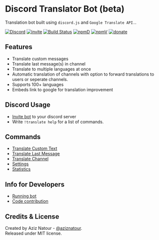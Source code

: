 # Discord Translator Bot (beta)
Translation bot built using `discord.js` and `Google Translate API.`.

[![Discord](https://discordapp.com/api/guilds/377112375372808193/embed.png)](https://discord.gg/uekTNPj)
[![invite](https://img.shields.io/badge/invite-Translator%20Bot-7289DA.svg)](https://discordapp.com/oauth2/authorize?client_id=360081866461806595&scope=bot&permissions=248960)
[![Build Status](https://ci.0x09.de/job/aziz.TranslatorBot/badge/icon)](https://ci.0x09.de/job/aziz.TranslatorBot)
[![npmD](https://img.shields.io/npm/dt/discord-translator.svg)](https://www.npmjs.com/package/discord-translator)
[![npmV](https://img.shields.io/npm/v/discord-translator.svg)](https://www.npmjs.com/package/discord-translator)
[![donate](https://img.shields.io/badge/donate-patreon-F96854.svg)](https://www.patreon.com/aziznatour)

## Features
* Translate custom messages
* Translate last message(s) in channel
* Translate to multiple languages at once
* Automatic translation of channels with option to forward translations to users or seperate channels.
* Supports 100+ languages
* Embeds link to google for translation improvement

## Discord Usage
* [Invite bot](https://discordapp.com/oauth2/authorize?client_id=360081866461806595&scope=bot&permissions=248960) to your discord server
* Write `!translate help` for a list of commands.

## Commands
* [Translate Custom Text](https://github.com/aziznatour/discord-translator/wiki/Translate-Custom-Text)
* [Translate Last Message](https://github.com/aziznatour/discord-translator/wiki/Translate-Last-Message)
* [Translate Channel](https://github.com/aziznatour/discord-translator/wiki/Translate-Channel-(Automatic))
* [Settings](https://github.com/aziznatour/discord-translator/wiki/Settings)
* [Statistics](https://github.com/aziznatour/discord-translator/wiki/Get-Statistics)

## Info for Developers
* [Running bot](https://github.com/aziznatour/discord-translator/wiki/Running-Bot)
* [Code contribution](https://github.com/aziznatour/discord-translator/wiki/Contribute)

## Credits & License
Created by Aziz Natour - [@aziznatour](http://www.twitter.com/aziznatour).<br />
Released under MIT license.
